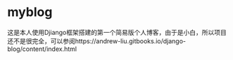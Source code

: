 # myblog
这是本人使用Djiango框架搭建的第一个简易版个人博客，由于是小白，所以项目还不是很完全，可以参阅https://andrew-liu.gitbooks.io/django-blog/content/index.html
